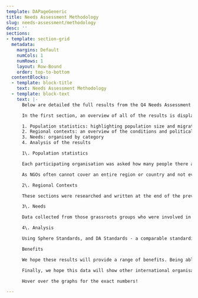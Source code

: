 ```yaml
---
template: DAPageGeneric
title: Needs Assessment Methodology
slug: needs-assessment/methodology
desc: ''
sections:
- template: section-grid
  metadata:
    margins: Default
    numCols: 1
    numRows: 1
    layout: Row-Bound
    order: top-to-bottom
  contentBlocks:
  - template: block-title
    text: Needs Assessment Methodology
  - template: block-text
    text: |-
      Below are detailed the full results from the Q4 Needs Assessment 2022.

      In the first section, an overview of all of the results is displayed. Following this, the report is divided into chapters covering specific regions, and then broken down into the following sections for each region:

      1. Population statistics: highlighting population size and migration trends for beneficiaries to service providing grassroots groups
      2. Regional contexts: an overview of the conditions and political situation in that area
      3. Needs: organised by category
      4. Analysis of the results

      1\. Population statistics

      Each participating organisation was asked how many people there are in their region or area who require access to NGO services (this may include refugees, asylum seekers, local houseless people or otherwise disadvantaged people), and how many people access their services (i.e. how many people their individual group serves each month). The average was then taken from the overall population sizes given in each region to give us the ‘People who access NGO services’. When calculating the ‘Number of people served’, the total sum of each group's given number is provided. Comparing these figures enables us to identify gaps in service provision, lack of capacity, or a balanced ratio of NGO’s to beneficiaries. Where the total number of people served is higher than the population in that area, this would suggest that individuals are accessing multiple NGO programmes such as a food distribution and a clothing distribution.

      As NGOs often cannot cover an entire region or country and not every NGO in a region or country filled out the form, an official figure (for example UNHCR or government figures) is provided as well where possible. The number of NGOs who responded to the survey from each region is also provided for the purpose of transparency and to indicate how large the data set is for these figures.

      2\. Regional Contexts

      These sections were researched and written at the end of the previous quarter. Where a sentence or phrase is underlined, you can click through to a linked article where that information was found. You can also use these links for further reading. We hope these sections will provide more contextual background to the circumstances under which grassroots groups work and give a better understanding of why certain items are needed and why everyone should support these groups.

      3\. Needs

      Data collected from those grassroots groups who were involved in the Needs Assessment is displayed in this section. With the use of infographics, the needs of each region (categorised by shelter, baby items, hygiene, and food) can be observed. This data also enables us to identify groups with the same needs locally and work together to procure these needed items. In addition, if a group has items that another group needs within the same region we can connect them to coordinate a local transfer of items.

      4\. Analysis

      Using Sphere Standards, and DA Standards - a comparable standardised system to supplement for needs that we deem basic but are excluded by SPHERE (e.g. toothbrush and toothpaste); we outline what needs are yet to be met. This way, donating groups can run effective and focused aid collection and sourcing for groups collecting and sending aid.

      Benefits

      We hope these results will provide a range of benefits. Being able to publish needs in this manner will provide a better understanding across regions for both aid sending and aid receiving groups. This data will allow for effective and focused aid collection and sourcing for groups that collect and send aid. Using the data in this report, aid collections can be more targeted to a specific region's needs, and the valuable time of donation collection groups can be put to more effective use.

      Finally, we hope this data will show other international organisations and actors where gaps in service provision exist. Grassroots groups do a supreme job at filling these gaps, but it should not be down to civilians to volunteer their time and money to cover basic human needs for disadvantaged populations.

      Hover over the graphs for the exact numbers!

---
```

